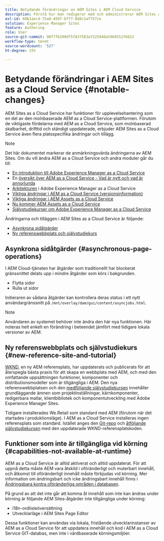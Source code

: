 ```yaml
---
title: Betydande förändringar av AEM Sites i AEM Cloud Service
description: Förstå hur man redigerar med och administrerar AEM Sites as a Cloud Service och om betydande ändringar av AEM Sites i AEM Cloud Service.
exl-id: 60b1aec4-75a0-459f-bf77-8d8c1af757ce
solution: Experience Manager Sites
feature: Authoring
role: User
source-git-commit: 90f7f6209df5f837583a7225940a5984551f6622
workflow-type: tm+mt
source-wordcount: '527'
ht-degree: 15%

---
```



# Betydande förändringar i AEM Sites as a Cloud Service {#notable-changes}

AEM Sites as a Cloud Service har funktioner för upplevelsehantering som en del av den molnbaserade AEM as a Cloud Service-plattformen. Förutom de viktigaste fördelarna med AEM as a Cloud Service, som molnbaserad skalbarhet, drifttid och ständigt uppdaterade, erbjuder AEM Sites as a Cloud Service även flera platsspecifika ändringar och tillägg.

>[!NOTE]
>Det här dokumentet markerar de anmärkningsvärda ändringarna av AEM Sites. Om du vill ändra AEM as a Cloud Service och andra moduler går du till:
>
>* [En introduktion till Adobe Experience Manager as a Cloud Service](/help/overview/introduction.md)
>* En [översikt över AEM as a Cloud Service - Vad är nytt och vad är annorlunda](/help/overview/what-is-new-and-different.md)
>* [Arkitekturen](/help/overview/architecture.md) i Adobe Experience Manager as a Cloud Service
>* [Viktiga ändringar i AEM as a Cloud Service (versionsinformation)](/help/release-notes/aem-cloud-changes.md)
>* [Viktiga ändringar i AEM Assets as a Cloud Service](/help/assets/assets-cloud-changes.md)
>* [Nu kommer AEM Assets as a Cloud Service](/help/assets/overview.md)
>* [Självstudiekurser om Adobe Experience Manager as a Cloud Service](https://experienceleague.adobe.com/docs/experience-manager-learn/cloud-service/overview.html?lang=sv-SE)

Ändringarna och tilläggen i AEM Sites as a Cloud Service är följande:

* [Asynkrona sidåtgärder](#asynchronous-page-operations)
* [Ny referenswebbplats och självstudiekurs](#new-reference-site-and-tutorial)

## Asynkrona sidåtgärder {#asynchronous-page-operations}

I AEM Cloud-tjänsten har åtgärder som traditionellt har blockerat gränssnittet delats upp i mindre åtgärder som körs i bakgrunden.

* Flytta sidor
* Rulla ut sidor

Initieraren av sådana åtgärder kan kontrollera deras status i ett nytt användargränssnitt på `/mnt/overlay/dam/gui/content/asyncjobs.html`.

>[!NOTE]
>
>Användaren av systemet behöver inte ändra den här nya funktionen. Här noteras helt enkelt en förändring i beteendet jämfört med tidigare lokala versioner av AEM.

## Ny referenswebbplats och självstudiekurs {#new-reference-site-and-tutorial}

[WKND](https://wknd.site/), en ny AEM referensplats, har uppdaterats och publicerats för att återspegla bästa praxis för att skapa en webbplats med AEM, och med den omfattande uppsättningen funktioner, komponenter och distributionsmodeller som är tillgängliga i AEM. Den nya referenswebbplatsen och den [medföljande självstudiekursen](https://experienceleague.adobe.com/docs/experience-manager-learn/getting-started-wknd-tutorial-develop/overview.html?lang=sv-SE) innehåller grundläggande ämnen som projektinställningar, kärnkomponenter, redigerbara mallar, klientbibliotek och komponentutveckling med Adobe Experience Manager Sites.

Tidigare installerades We.Retail som standard med AEM (förutom när det startades i produktionsläge). I AEM as a Cloud Service installeras ingen referensplats som standard. Istället anges den [Git-repo](https://github.com/adobe/aem-guides-wknd/) och [åtföljande självstudiekursen](https://experienceleague.adobe.com/docs/experience-manager-learn/getting-started-wknd-tutorial-develop/overview.html?lang=sv-SE) med den uppdaterade WKND-referensplatskoden.

## Funktioner som inte är tillgängliga vid körning {#capabilities-not-available-at-runtime}

AEM as a Cloud Service är alltid aktiverat och alltid uppdaterat. För att uppnå detta måste AEM vara åtskild i oföränderligt och muterbart innehåll, och åtkomst till oföränderligt innehåll måste förbjudas vid körning. Mer information om ändringsbart och icke ändringsbart innehåll finns i [Ändringsbara kontra oföränderliga områden i databasen](/help/implementing/developing/introduction/aem-project-content-package-structure.md#mutable-vs-immutable).

På grund av att det inte går att komma åt innehåll som inte kan ändras under körning är följande AEM Sites-åtgärder inte tillgängliga under körning:

* i18n-ordlisteöversättning
* Utvecklarläge i AEM Sites Page Editor

Dessa funktioner kan användas via lokala, fristående utvecklarinstanser av AEM as a Cloud Service för att uppdatera innehåll och kod i AEM as a Cloud Service GIT-databas, men inte i värdbaserade körningsmiljöer.
